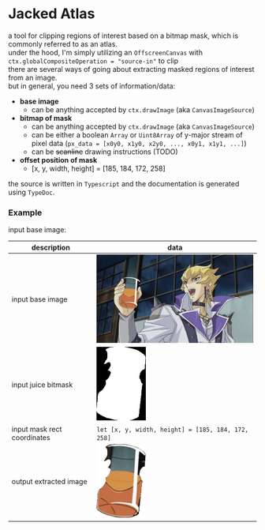 # Jacked Atlas
a tool for clipping regions of interest based on a bitmap mask, which is commonly referred to as an atlas. <br>
under the hood, I'm simply utilizing an `OffscreenCanvas` with `ctx.globalCompositeOperation = "source-in"` to clip <br>
there are several ways of going about extracting masked regions of interest from an image. <br>
but in general, you need 3 sets of information/data:
- **base image**
  - can be anything accepted by `ctx.drawImage` (aka `CanvasImageSource`)
- **bitmap of mask**
  - can be anything accepted by `ctx.drawImage` (aka `CanvasImageSource`)
  - can be either a boolean `Array` or `Uint8Array` of y-major stream of pixel data (`px_data = [x0y0, x1y0, x2y0, ..., x0y1, x1y1, ...]`)
  - can be ~~scanline~~ drawing instructions (TODO)
- **offset position of mask**
  - [x, y, width, height] = [185, 184, 172, 258]


the source is written in `Typescript` and the documentation is generated using `TypeDoc`. <br>

### Example
input base image:


| description | data |
| ----------- | ----------- |
| input base image | <img src="../examples/1/base_image.jpg" alt="jack atlas holding juice" width="400"> |
| input juice bitmask | <img src="../examples/1/bitmasks/juice.png" alt="juice bitmask" width="100"> |
| input mask rect coordinates | `let [x, y, width, height] = [185, 184, 172, 258]` |
| output extracted image | <img src="../examples/1/extracts/juice.png" alt="extracted juice" width="100"> |


